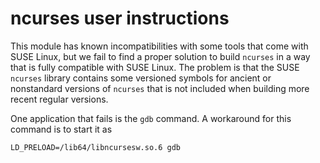 # ncurses user instructions

This module has known incompatibilities with some tools that come with SUSE Linux,
but we fail to find a proper solution to build `ncurses` in a way that is fully
compatible with SUSE Linux. The problem is that the SUSE `ncurses` library contains
some versioned symbols for ancient or nonstandard versions of `ncurses` that is not 
included when building more recent regular versions.

One application that fails is the `gdb` command. A workaround for this command is
to start it as

```
LD_PRELOAD=/lib64/libncursesw.so.6 gdb
```
